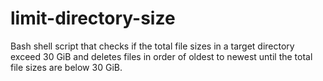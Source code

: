 # limit-directory-size
Bash shell script that checks if the total file sizes in a target directory exceed 30 GiB and deletes files in order of oldest to newest until the total file sizes are below 30 GiB.
